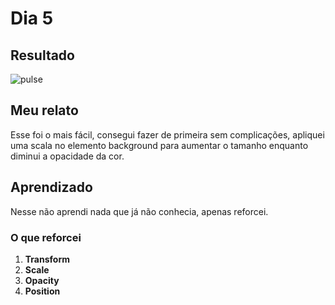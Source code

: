 # Dia 5

## Resultado

![pulse](pulse.gif)

## Meu relato

Esse foi o mais fácil, consegui fazer de primeira sem complicações, apliquei uma scala no elemento background para aumentar o tamanho enquanto diminui a opacidade da cor.

## Aprendizado

Nesse não aprendi nada que já não conhecia, apenas reforcei.

### O que reforcei

1. **Transform**
1. **Scale**
1. **Opacity**
1. **Position**
